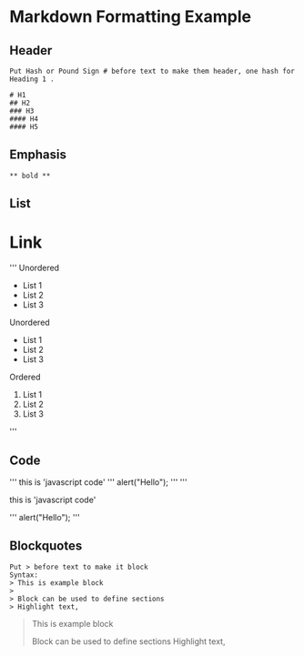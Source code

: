 # Markdown Formatting Example

## Header

```
Put Hash or Pound Sign # before text to make them header, one hash for Heading 1 .

# H1
## H2
### H3
#### H4
#### H5
```

## Emphasis

```
** bold **

```

## List

# Link

'''
  Unordered
  * List 1
  * List 2
  * List 3
  
   Unordered
  + List 1
  + List 2
  + List 3
 
   Ordered
  1. List 1
  1. List 2
  1. List 3
  

'''

## Code

'''
 this is 'javascript code'
  '''
   alert("Hello");
  '''
'''

 this is 'javascript code'

'''
   alert("Hello");
  '''

## Blockquotes
```
Put > before text to make it block
Syntax:
> This is example block
>
> Block can be used to define sections
> Highlight text,

```

> This is example block
>
> Block can be used to define sections
> Highlight text,
